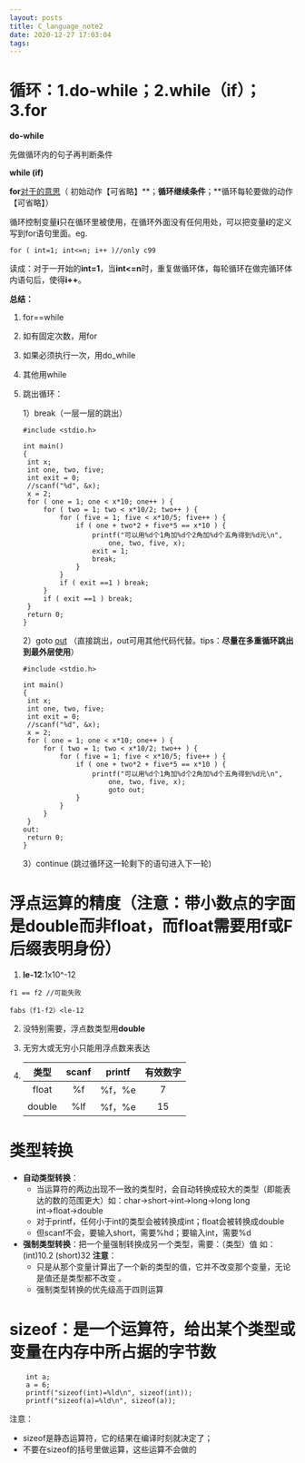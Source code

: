 ```yaml
---
layout: posts
title: C_language_note2
date: 2020-12-27 17:03:04
tags:
---
```


# 循环：1.do-while；2.while（if）；3.for

**do-while**

先做循环内的句子再判断条件

**while (if)**

**for**<u>对于的意思</u>（ 初始动作【可省略】**；**循环继续条件**；**循环每轮要做的动作【可省略】）

循环控制变量**i**只在循环里被使用，在循环外面没有任何用处，可以把变量**i**的定义写到for语句里面。eg.

```
for ( int=1; int<=n; i++ )//only c99
```

读成：对于一开始的**int=1**，当**int<=n**时，重复做循环体，每轮循环在做完循环体内语句后，使得**i++**。

**总结：**

1. for==while

2. 如有固定次数，用for

3. 如果必须执行一次，用do_while

4. 其他用while

5. 跳出循环：

   1）break（一层一层的跳出）

   ```
   #include <stdio.h>
   
   int main()
   {
   	int x;
   	int one, two, five;
   	int exit = 0;
   	//scanf("%d", &x);
   	x = 2;
   	for ( one = 1; one < x*10; one++ ) {
   		for ( two = 1; two < x*10/2; two++ ) {
   			for ( five = 1; five < x*10/5; five++ ) {
   				if ( one + two*2 + five*5 == x*10 ) {
   					printf("可以用%d个1角加%d个2角加%d个五角得到%d元\n",
   						one, two, five, x);
   					exit = 1;
   					break; 
   				}
   			}
   			if ( exit ==1 ) break;
   		}
   		if ( exit ==1 ) break;
   	}
   	return 0;
   }
   ```

   2）goto <u>out</u> （直接跳出，out可用其他代码代替。tips：**尽量在多重循环跳出到最外层使用**）

   ```
   #include <stdio.h>
   
   int main()
   {
   	int x;
   	int one, two, five;
   	int exit = 0;
   	//scanf("%d", &x);
   	x = 2;
   	for ( one = 1; one < x*10; one++ ) {
   		for ( two = 1; two < x*10/2; two++ ) {
   			for ( five = 1; five < x*10/5; five++ ) {
   				if ( one + two*2 + five*5 == x*10 ) {
   					printf("可以用%d个1角加%d个2角加%d个五角得到%d元\n",
   						one, two, five, x);
   						goto out; 
   				}
   			}
   		}
   	}
   out:
   	return 0;
   }
   ```

   3）continue	(跳过循环这一轮剩下的语句进入下一轮)

# 浮点运算的精度（注意：带小数点的字面是double而非float，而float需要用f或F后缀表明身份）

1. **le-12**:1x10^-12

```
f1 == f2 //可能失败
```

```
fabs（f1-f2）<le-12
```

2. 没特别需要，浮点数类型用**double**

3. 无穷大或无穷小只能用浮点数来表达

4. |  类型  | scanf | printf | 有效数字 |
   | :----: | :---: | :----: | :------: |
   | float  |  %f   | %f，%e |    7     |
   | double |  %lf  | %f，%e |    15    |

# 类型转换

- **自动类型转换**：
  - 当运算符的两边出现不一致的类型时，会自动转换成较大的类型（即能表达的数的范围更大）如：char→short→int→long→long long		int→float→double
  - 对于printf，任何小于int的类型会被转换成int；float会被转换成double
  - 但scanf不会，要输入short，需要%hd；要输入int，需要%d
- **强制类型转换**：把一个量强制转换成另一个类型，需要：（类型）值
  如：(int)10.2   (short)32
  **注意**：
  - 只是从那个变量计算出了一个新的类型的值，它并不改变那个变量，无论是值还是类型都不改变 。
  - 强制类型转换的优先级高于四则运算

# sizeof：是一个运算符，给出某个类型或变量在内存中所占据的字节数

```
	int a;
	a = 6;
	printf("sizeof(int)=%ld\n", sizeof(int));
	printf("sizeof(a)=%ld\n", sizeof(a));
```

注意：

- sizeof是静态运算符，它的结果在编译时刻就决定了；
- 不要在sizeof的括号里做运算，这些运算不会做的

